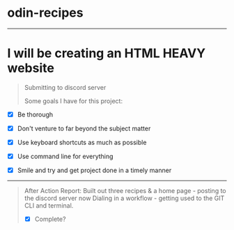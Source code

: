 # odin-recipes

---------
I will be creating an HTML **HEAVY** website
============
> Submitting to discord server
>
>
>Some goals I have for this project:
- [x] Be thorough
- [x] Don't venture to far beyond the subject matter
- [x] Use keyboard shortcuts as much as possible
- [x] Use command line for everything
- [x] Smile and try and get project done in a timely manner


---
>After Action Report:
> Built out three recipes & a home page - posting to the discord server now
> Dialing in a workflow - getting used to the GIT CLI and terminal.
> 
> - [x] Complete?
